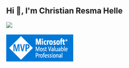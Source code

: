 ## Hi 👋, I'm Christian Resma Helle

![](https://github-readme-stats.vercel.app/api?username=christianhelle&show_icons=true&locale=en)

[![](https://github.com/christianhelle/christianhelle/raw/main/MVP_Badge_Horizontal_Preferred_Blue3005_RGB.jpg)](https://mvp.microsoft.com/en-us/PublicProfile/5004822)
